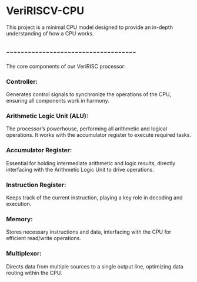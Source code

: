 # VeriRISCV-CPU
This project is a minimal CPU model designed to provide an in-depth understanding of how a CPU works.

## ------------------------------------

The core components of our VeriRISC processor:
### Controller: 
Generates control signals to synchronize the operations of the CPU, ensuring all components work in harmony.

### Arithmetic Logic Unit (ALU): 
The processor’s powerhouse, performing all arithmetic and logical operations. It works with the accumulator register to execute required tasks.

### Accumulator Register:
Essential for holding intermediate arithmetic and logic results, directly interfacing with the Arithmetic Logic Unit to drive operations.

### Instruction Register: 
Keeps track of the current instruction, playing a key role in decoding and execution.

### Memory:
Stores necessary instructions and data, interfacing with the CPU for efficient read/write operations.

### Multiplexor: 
Directs data from multiple sources to a single output line, optimizing data routing within the CPU.

